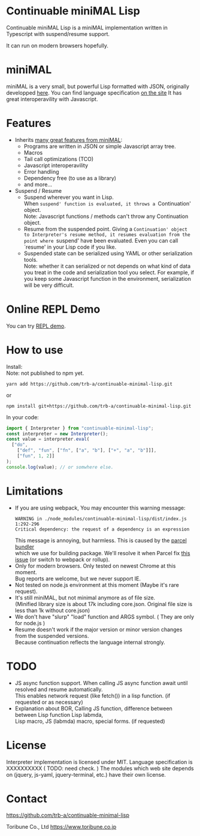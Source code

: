 Continuable miniMAL Lisp
==========

Continuable miniMAL Lisp is a miniMAL implementation written in Typescript with suspend/resume support.

It can run on modern browsers hopefully.

miniMAL
==========

miniMAL is a very small, but powerful Lisp formatted with JSON,
originally developped [here](https://github.com/kanaka/miniMAL).
You can find language specification [on the site](http://kanaka.github.io/miniMAL)
It has great interoperavility with Javascript.

Features
==========
 - Inherits [many great features from miniMAL](https://github.com/kanaka/miniMAL#features-and-examples):
   - Programs are written in JSON or simple Javascript array tree.
   - Macros
   - Tail call optimizations (TCO)
   - Javascript interoperavility
   - Error handling
   - Dependency free (to use as a library)
   - and more...
 - Suspend / Resume
   - Suspend wherever you want in Lisp.  
     When `suspend' function is evaluated, it throws a `Continuation' object.   
     Note: Javascript functions / methods can't throw any Continuation object.
   - Resume from the suspended point.
     Giving a `Continuation' object to Interpreter's resume method, it resumes
     evaluation from the point where `suspend' have been evaluated. Even you can
     call `resume' in your Lisp code if you like.
   - Suspended state can be serialized using YAML or other serialization tools.  
     Note: whether it can serialized or not depends on what kind of data you treat 
     in the code and serialization tool you select. For example, if you keep some
     Javascript function in the environment, serialization will be very difficult.

Online REPL Demo
==========

You can try [REPL demo](https://trb-a.github.io/continuable-minimal-lisp/).

How to use
==========

Install:  
Note: not published to npm yet.
```
yarn add https://github.com/trb-a/continuable-minimal-lisp.git
```
or 
```
npm install git+https://github.com/trb-a/continuable-minimal-lisp.git
```
In your code: 
```TypeScript
import { Interpreter } from "continuable-minimal-lisp";
const interpreter = new Interpreter();
const value = interpreter.eval(
  ["do",
    ["def", "fun", ["fn", ["a", "b"], ["+", "a", "b"]]],
    ["fun", 1, 2]]
);
console.log(value); // or somwhere else.
```

Limitations
==========
 - If you are using webpack, You may encounter this warning message:
   ````
   WARNING in ./node_modules/continuable-minimal-lisp/dist/index.js 1:292-296
   Critical dependency: the request of a dependency is an expression
   ````
   This message is annoying, but harmless. This is caused by the [parcel bundler](https://github.com/parcel-bundler/parcel/issues/2883)  
   which we use for building package. We'll resolve it when Parcel fix [this issue](https://github.com/parcel-bundler/parcel/issues/2883)
   (or switch to webpack or rollup).
 - Only for modern browsers. Only tested on newest Chrome at this moment.  
   Bug reports are welcome, but we never support IE.
 - Not tested on node.js environment at this moment (Maybe it's rare request).
 - It's still miniMAL, but not minimal anymore as of file size.  
   (Minified library size is about 17k including core.json. Original file size is less than 1k without core.json)
 - We don't have "slurp" "load" function and ARGS symbol. ( They are only for node.js )
 - Resume doesn't work if the major version or minor version changes from the suspended versions.  
   Because continuation reflects the language internal strongly.

TODO
=======
 - JS async function support. When calling JS async function await until resolved and resume automatically.  
   This enables network request (like fetch()) in a lisp function. (if requested or as necessary)
 - Explanation about BOR, Calling JS function, difference between between Lisp function Lisp labmda,  
   Lisp macro, JS (labmda) macro, special forms. (if requested)

License
=======

Interpreter implementation is licensed under MIT.
Language specification is XXXXXXXXXX ( TODO: need check. )
The modules which web site depends on (jquery, js-yaml, jquery-terminal, etc.) have their own license.

Contact
=======

https://github.com/trb-a/continuable-minimal-lisp

Toribune Co., Ltd
https://www.toribune.co.jp
